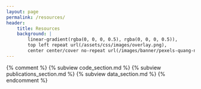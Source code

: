 ```yaml
---
layout: page
permalink: /resources/
header:
    title: Resources
    background: |
        linear-gradient(rgba(0, 0, 0, 0.5), rgba(0, 0, 0, 0.5)),
        top left repeat url(/assets/css/images/overlay.png),
        center center/cover no-repeat url(/images/banner/pexels-quang-nguyen-vinh-222549-2735865.jpg)
---
```


{% comment %}
{% subview code_section.md %}
{% subview publications_section.md %}
{% subview data_section.md %}
{% endcomment %}


